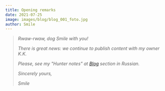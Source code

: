 ```yaml
---
title: Opening remarks
date: 2021-07-25
image: images/blog/blog_001_foto.jpg
author: Smile
---
```


> *Rwaw-rwaw, dog Smile with you!*
>
> *There is great news: we continue to publish content with my owner K.K.*
>
> *Please, see my "Hunter notes" at [Blog](https://kkadikin.ru/ru/blog/) section in Russian.*
>
> *Sincerely yours,*
>
> *Smile*
